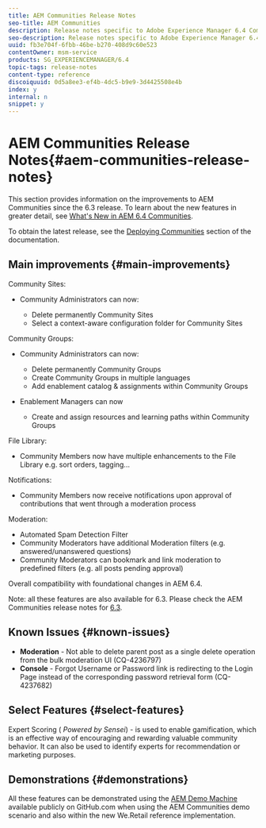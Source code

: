 ```yaml
---
title: AEM Communities Release Notes
seo-title: AEM Communities
description: Release notes specific to Adobe Experience Manager 6.4 Communities.
seo-description: Release notes specific to Adobe Experience Manager 6.4 Communities.
uuid: fb3e704f-6fbb-46be-b270-408d9c60e523
contentOwner: msm-service
products: SG_EXPERIENCEMANAGER/6.4
topic-tags: release-notes
content-type: reference
discoiquuid: 0d5a8ee3-ef4b-4dc5-b9e9-3d4425508e4b
index: y
internal: n
snippet: y
---
```


# AEM Communities Release Notes{#aem-communities-release-notes}

This section provides information on the improvements to AEM Communities since the 6.3 release. To learn about the new features in greater detail, see [What's New in AEM 6.4 Communities](/communities/using/whats-new-aem-communities.html?cq_ck=1522837662674).

To obtain the latest release, see the [Deploying Communities](../communities/using/deploy-communities.md#latestreleases) section of the documentation.

## Main improvements {#main-improvements}

Community Sites:

* Community Administrators can now:

    * Delete permanently Community Sites
    * Select a context-aware configuration folder for Community Sites

Community Groups:

* Community Administrators can now:

    * Delete permanently Community Groups
    * Create Community Groups in multiple languages
    * Add enablement catalog & assignments within Community Groups

* Enablement Managers can now

    * Create and assign resources and learning paths within Community Groups

File Library:

* Community Members now have multiple enhancements to the File Library e.g. sort orders, tagging...

Notifications:

* Community Members now receive notifications upon approval of contributions that went through a moderation process

Moderation:

* Automated Spam Detection Filter
* Community Moderators have additional Moderation filters (e.g. answered/unanswered questions)
* Community Moderators can bookmark and link moderation to predefined filters (e.g. all posts pending approval)

Overall compatibility with foundational changes in AEM 6.4.

Note: all these features are also available for 6.3. Please check the AEM Communities release notes for [6.3](https://helpx.adobe.com/experience-manager/6-3/release-notes.html).

## Known Issues {#known-issues}

* **Moderation** - Not able to delete parent post as a single delete operation from the bulk moderation UI (CQ-4236797)
* **Console** - Forgot Username or Password link is redirecting to the Login Page instead of the corresponding password retrieval form (CQ-4237682)

## Select Features {#select-features}

Expert Scoring ( *Powered by Sensei*) - is used to enable gamification, which is an effective way of encouraging and rewarding valuable community behavior. It can also be used to identify experts for recommendation or marketing purposes.  

## Demonstrations {#demonstrations}

All these features can be demonstrated using the [AEM Demo Machine](https://github.com/Adobe-Marketing-Cloud/aem-demo-machine/wiki) available publicly on GitHub.com when using the AEM Communities demo scenario and also within the new We.Retail reference implementation.
